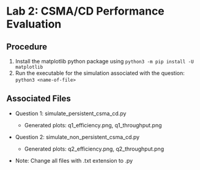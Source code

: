 # Lab 2: CSMA/CD Performance Evaluation

## Procedure
1. Install the matplotlib python package using `python3 -m pip install -U matplotlib`
2. Run the executable for the simulation associated with the question: `python3 <name-of-file>`

## Associated Files
* Question 1: simulate_persistent_csma_cd.py
  * Generated plots: q1_efficiency.png, q1_throughput.png
* Question 2: simulate_non_persistent_csma_cd.py
  * Generated plots: q2_efficiency.png, q2_throughput.png

* Note: Change all files with .txt extension to .py

